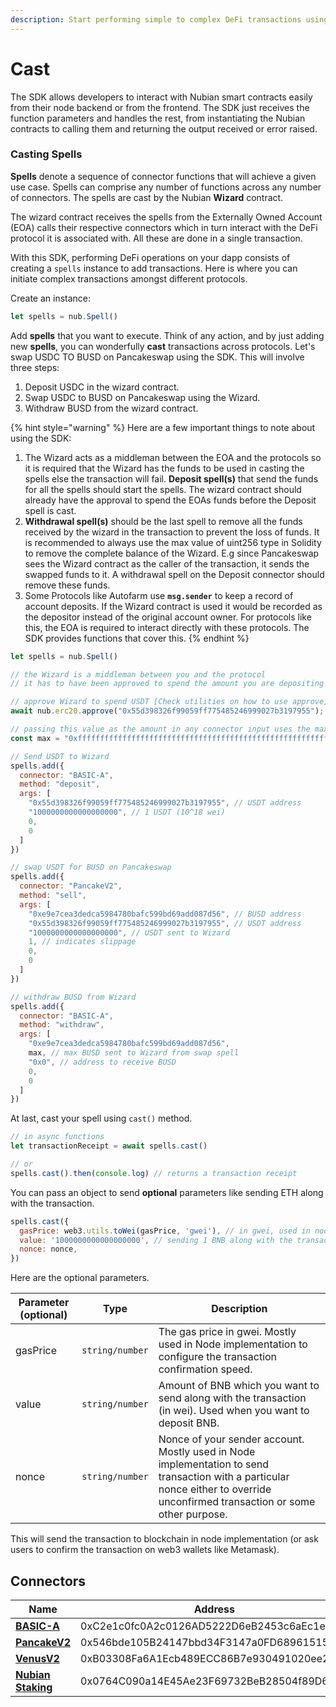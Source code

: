 ```yaml
---
description: Start performing simple to complex DeFi transactions using Javascript.
---
```


# Cast

The SDK allows developers to interact with Nubian smart contracts easily from their node backend or from the frontend. The SDK just receives the function parameters and handles the rest, from instantiating the Nubian contracts to calling them and returning the output received or error raised. &#x20;

### Casting Spells

**Spells** denote a sequence of connector functions that will achieve a given use case. Spells can comprise any number of functions across any number of connectors. The spells are cast by the Nubian **Wizard** contract.

The wizard contract receives the spells from the Externally Owned Account (EOA) calls their respective connectors which in turn interact with the DeFi protocol it is associated with. All these are done in a single transaction.&#x20;

With this SDK, performing DeFi operations on your dapp consists of creating a `spells` instance to add transactions. Here is where you can initiate complex transactions amongst different protocols.

Create an instance:

```javascript
let spells = nub.Spell()
```

Add **spells** that you want to execute. Think of any action, and by just adding new **spells**, you can wonderfully **cast** transactions across protocols. Let's swap USDC TO BUSD on Pancakeswap using the SDK. This will involve three steps:

1. Deposit USDC in the wizard contract.
2. Swap USDC to BUSD on Pancakeswap using the Wizard.
3. Withdraw BUSD from the wizard contract.

{% hint style="warning" %}
Here are a few important things to note about using the SDK:

1. The Wizard acts as a middleman between the EOA and the protocols so it is required that the Wizard has the funds to be used in casting the spells else the transaction will fail. **Deposit spell(s)** that send the funds for all the spells should start the spells. The wizard contract should already have the approval to spend the EOAs funds before the Deposit spell is cast.
2. **Withdrawal spell(s)** should be the last spell to remove all the funds received by the wizard in the transaction to prevent the loss of funds. It is recommended to always use the max value of uint256 type in Solidity to remove the complete balance of the Wizard. E.g since Pancakeswap sees the Wizard contract as the caller of the transaction, it sends the swapped funds to it. A withdrawal spell on the Deposit connector should remove these funds.
3. Some Protocols like Autofarm use **`msg.sender`** to keep a record of account deposits. If the Wizard contract is used it would be recorded as the depositor instead of the original account owner. For protocols like this, the EOA is required to interact directly with these protocols. The SDK provides functions that cover this.
{% endhint %}

```javascript
let spells = nub.Spell()

// the Wizard is a middleman between you and the protocol
// it has to have been approved to spend the amount you are depositing

// approve Wizard to spend USDT [Check utilities on how to use approve]
await nub.erc20.approve("0x55d398326f99059ff775485246999027b3197955");

// passing this value as the amount in any connector input uses the maximum balance
const max = "0xffffffffffffffffffffffffffffffffffffffffffffffffffffffffffffffff";

// Send USDT to Wizard
spells.add({
  connector: "BASIC-A",
  method: "deposit",
  args: [
    "0x55d398326f99059ff775485246999027b3197955", // USDT address
    "1000000000000000000", // 1 USDT (10^18 wei)
    0,
    0
  ]
})

// swap USDT for BUSD on Pancakeswap
spells.add({
  connector: "PancakeV2",
  method: "sell",
  args: [
    "0xe9e7cea3dedca5984780bafc599bd69add087d56", // BUSD address
    "0x55d398326f99059ff775485246999027b3197955", // USDT address
    "1000000000000000000", // USDT sent to Wizard
    1, // indicates slippage
    0,
    0
  ]
})

// withdraw BUSD from Wizard
spells.add({
  connector: "BASIC-A",
  method: "withdraw",
  args: [
    "0xe9e7cea3dedca5984780bafc599bd69add087d56",
    max, // max BUSD sent to Wizard from swap spell
    "0x0", // address to receive BUSD
    0,
    0
  ]
})
```

At last, cast your spell using `cast()` method.

```javascript
// in async functions
let transactionReceipt = await spells.cast()

// or
spells.cast().then(console.log) // returns a transaction receipt
```

You can pass an object to send **optional** parameters like sending ETH along with the transaction.

```javascript
spells.cast({
  gasPrice: web3.utils.toWei(gasPrice, 'gwei'), // in gwei, used in node implementation.
  value: '1000000000000000000', // sending 1 BNB along with the transaction.
  nonce: nonce,
})
```

Here are the optional parameters.

| **Parameter (optional)** | **Type**        | **Description**                                                                                                                                                                |
| ------------------------ | --------------- | ------------------------------------------------------------------------------------------------------------------------------------------------------------------------------ |
| gasPrice                 | `string/number` | The gas price in gwei. Mostly used in Node implementation to configure the transaction confirmation speed.                                                                     |
| value                    | `string/number` | Amount of BNB which you want to send along with the transaction (in wei). Used when you want to deposit BNB.                                                                   |
| nonce                    | `string/number` | Nonce of your sender account. Mostly used in Node implementation to send transaction with a particular nonce either to override unconfirmed transaction or some other purpose. |

This will send the transaction to blockchain in node implementation (or ask users to confirm the transaction on web3 wallets like Metamask).

## Connectors

| **Name**                                                                   | **Address**                                |
| -------------------------------------------------------------------------- | ------------------------------------------ |
| ****[**BASIC-A**](../connectors/available-connectors/basic.md)****         | 0xC2e1c0fc0A2c0126AD5222D6eB2453c6aEc1e637 |
| [**PancakeV2**](../connectors/available-connectors/pancakeswap.md)         | 0x546bde105B24147bbd34F3147a0FD68961515Feb |
| [**VenusV2**](../connectors/available-connectors/venus.md)                 | 0xB03308Fa6A1Ecb489ECC86B7e930491020ee2b96 |
| [**Nubian Staking**](../connectors/available-connectors/nubian-staking.md) | 0x0764C090a14E45Ae23F69732BeB28504f89D669A |
